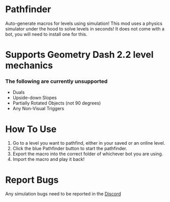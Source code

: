 # Pathfinder

Auto-generate macros for levels using simulation! This mod uses a physics simulator under the hood to solve levels in seconds! It does not come with a bot, you will need to install one for this.

# Supports Geometry Dash 2.2 level mechanics
### The following are currently unsupported
- Duals
- Upside-down Slopes
- Partially Rotated Objects (not 90 degrees)
- Any Non-Visual Triggers

# How To Use

1. Go to a level you want to pathfind, either in your saved or an online level.
2. Click the blue Pathfinder button to start the pathfinder.
3. Export the macro into the correct folder of whichever bot you are using.
4. Import the macro and play it back!

# Report Bugs

Any simulation bugs need to be reported in the [Discord](https://discord.gg/u9m7kqyqxu)
